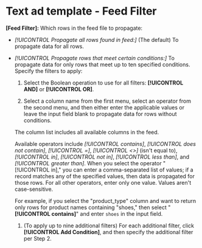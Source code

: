 # Text ad template - Feed Filter

**\[Feed Filter\]:** Which rows in the feed file to propagate:

* *[!UICONTROL Propagate all rows found in feed:]* (The default) To propagate data for all rows.

* *[!UICONTROL Propagate rows that meet certain conditions:]* To propagate data for only rows that meet up to ten specified conditions. Specify the filters to apply:

  1. Select the Boolean operation to use for all filters:  **[!UICONTROL AND]** or **[!UICONTROL OR]**.
  
  1. Select a column name from the first menu, select an operator from the second menu, and then either enter the applicable values or leave the input field blank to propagate data for rows without conditions.
  
    The column list includes all available columns in the feed.
    
    Available operators include *[!UICONTROL contains]*, *[!UICONTROL does not contain]*, *[!UICONTROL =]*, *[!UICONTROL <>]* (isn't equal to), *[!UICONTROL in]*, *[!UICONTROL not in]*, *[!UICONTROL less than]*, and *[!UICONTROL greater than]*. When you select the operator "[!UICONTROL in]," you can enter a comma-separated list of values; if a record matches any of the specified values, then data is propagated for those rows. For all other operators, enter only one value. Values aren't case-sensitive.
    
    For example, if you select the "product_type" column and want to return only rows for product names containing "shoes," then select "**[!UICONTROL contains]**" and enter `shoes` in the input field.
    
  1. (To apply up to nine additional filters) For each additional filter, click **[!UICONTROL Add Condition]**, and then specify the additional filter per Step 2.
